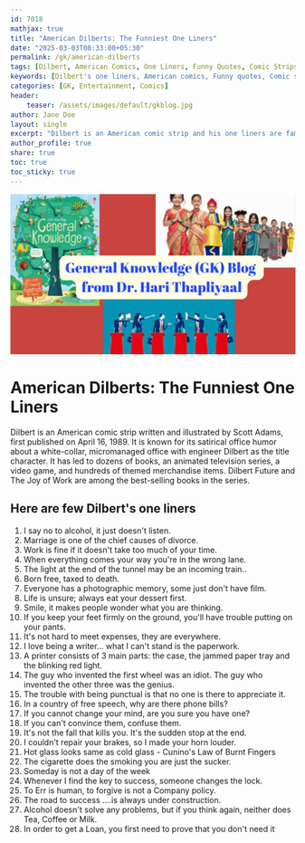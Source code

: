 ```yaml
---        
id: 7018
mathjax: true        
title: "American Dilberts: The Funniest One Liners"
date: "2025-03-03T08:33:00+05:30"
permalink: /gk/american-dilberts
tags: [Dilbert, American Comics, One Liners, Funny Quotes, Comic Strips]
keywords: [Dilbert's one liners, American comics, Funny quotes, Comic strips, Dilbert's sayings]
categories: [GK, Entertainment, Comics]
header:
    teaser: /assets/images/default/gkblog.jpg    
author: Jane Doe
layout: single
excerpt: "Dilbert is an American comic strip and his one liners are famous. They are all classic! Here are a few of his one liners which are funny and make sense."
author_profile: true
share: true
toc: true
toc_sticky: true
--- 
```


![](/assets/images/default/gkblog.jpg)

# American Dilberts: The Funniest One Liners
Dilbert is an American comic strip written and illustrated by Scott Adams, first published on April 16, 1989. It is known for its satirical office humor about a white-collar, micromanaged office with engineer Dilbert as the title character. It has led to dozens of books, an animated television series, a video game, and hundreds of themed merchandise items. Dilbert Future and The Joy of Work are among the best-selling books in the series.

## **Here are few Dilbert's one liners**

1. I say no to alcohol, it just doesn't listen. 
2. Marriage is one of the chief causes of divorce.
3. Work is fine if it doesn't take too much of your time. 
4. When everything comes your way you're in the wrong lane. 
5. The light at the end of the tunnel may be an incoming train..
6. Born free, taxed to death. 
7. Everyone has a photographic memory, some just don't have film.
8. Life is unsure; always eat your dessert first. 
9. Smile, it makes people wonder what you are thinking. 
10. If you keep your feet firmly on the ground, you'll have trouble putting on your pants. 
11. It's not hard to meet expenses, they are everywhere.
12. I love being a writer... what I can't stand is the paperwork. 
13. A printer consists of 3 main parts: the case, the jammed paper tray and the blinking red light.
14. The guy who invented the first wheel was an idiot. The guy who invented the other three was the genius.
15. The trouble with being punctual is that no one is there to appreciate it.
16. In a country of free speech, why are there phone bills? 
17. If you cannot change your mind, are you sure you have one? 
18. If you can't convince them, confuse them. 
19. It's not the fall that kills you. It's the sudden stop at the end. 
20. I couldn't repair your brakes, so I made your horn louder. 
21. Hot glass looks same as cold glass - Cunino's Law of Burnt Fingers
22. The cigarette does the smoking you are just the sucker. 
23. Someday is not a day of the week
24. Whenever I find the key to success, someone changes the lock.
25. To Err is human, to forgive is not a Company policy.
26. The road to success ....is always under construction. 
27. Alcohol doesn't solve any problems, but if you think again, neither does Tea, Coffee or Milk. 
28. In order to get a Loan, you first need to prove that you don't need it
